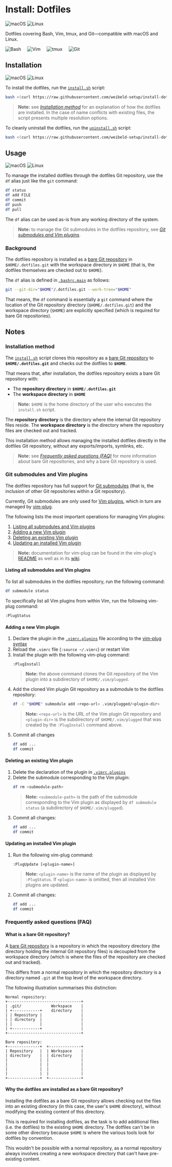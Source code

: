 # Install: Dotfiles

![macOS](https://raw.githubusercontent.com/weibeld-setup/.github/main/badge/macos.svg)
![Linux](https://raw.githubusercontent.com/weibeld-setup/.github/main/badge/linux.svg)

Dotfiles covering Bash, Vim, tmux, and Git—compatible with macOS and Linux.

![Bash](https://github.com/weibeld-setup/.github/blob/main/img/logos/bash-small.png)&nbsp;&nbsp;&nbsp;&nbsp;
![Vim](https://github.com/weibeld-setup/.github/blob/main/img/logos/vim-small.png)&nbsp;&nbsp;&nbsp;&nbsp;
![tmux](https://github.com/weibeld-setup/.github/blob/main/img/logos/tmux-small.png)&nbsp;&nbsp;&nbsp;&nbsp;
![Git](https://github.com/weibeld-setup/.github/blob/main/img/logos/git-small.png)&nbsp;&nbsp;&nbsp;&nbsp;

## Installation

![macOS](https://raw.githubusercontent.com/weibeld-setup/.github/main/badge/macos.svg)
![Linux](https://raw.githubusercontent.com/weibeld-setup/.github/main/badge/linux.svg)

To install the dotfiles, run the [`install.sh`](install.sh) script:

```bash
bash <(curl https://raw.githubusercontent.com/weibeld-setup/install-dotfiles/master/.dotfiles.info/install.sh)
```

> **Note:** see [_Installation method_](#installation-method) for an explanation of how the dotfiles are installed. In the case of name conflicts with existing files, the script presents multiple resolution options.

To cleanly uninstall the dotfiles, run the [`uninstall.sh`](uninstall.sh) script:

```bash
bash <(curl https://raw.githubusercontent.com/weibeld-setup/install-dotfiles/master/.dotfiles.info/uninstall.sh)
```

## Usage

![macOS](https://raw.githubusercontent.com/weibeld-setup/.github/main/badge/macos.svg)
![Linux](https://raw.githubusercontent.com/weibeld-setup/.github/main/badge/linux.svg)

To manage the installed dotfiles through the dotfiles Git repository, use the `df` alias just like the `git` command:

```bash
df status
df add FILE
df commit
df push
df pull
```

The `df` alias can be used as-is from any working directory of the system.

> **Note:** to manage the Git submodules in the dotfiles repository, see [_Git submodules and Vim plugins_](#git-submodules-and-vim-plugins).

### Background

The dotfiles repository is installed as a [bare Git repository](https://git-scm.com/book/en/v2/Git-on-the-Server-Getting-Git-on-a-Server) in `$HOME/.dotfiles.git` with the workspace directory in `$HOME` (that is, the dotfiles themselves are checked out to `$HOME`).

The `df` alias is defined in [`.bashrc.main`](../.bashrc.main) as follows:

```bash
git --git-dir="$HOME"/.dotfiles.git --work-tree="$HOME"
```

That means, the `df` command is essentially a `git` command where the location of the Git repository directory (`$HOME/.dotfiles.git`) and the workspace directory (`$HOME`) are explicitly specified (which is required for bare Git repositories).

## Notes

### Installation method

The [`install.sh`](install.sh) script clones this repository as a [bare Git repository](https://git-scm.com/book/en/v2/Git-on-the-Server-Getting-Git-on-a-Server) to **`$HOME/.dotfiles.git`** and checks out the dotfiles to **`$HOME`**.

That means that, after installation, the dotfiles repository exists a bare Git repository with:

- The **repository directory** in **`$HOME/.dotfiles.git`**
- The **workspace directory** in **`$HOME`**

> **Note:** `$HOME` is the home directory of the user who executes the `install.sh` script.

The **repository directory** is the directory where the internal Git repository files reside. The **workspace directory** is the directory where the repository files are checked out and tracked.

This installation method allows managing the installed dotfiles directly in the dotfiles Git repository, without any exports/imports, symlinks, etc.

> **Note:** see [_Frequently asked questions (FAQ)_](#frequently-asked-questions-faq) for more information about bare Git repositories, and why a bare Git repository is used.

### Git submodules and Vim plugins

The dotfiles repository has full support for [Git submodules](https://git-scm.com/book/en/v2/Git-Tools-Submodules) (that is, the inclusion of other Git repositories within a Git repository).

Currently, Git submodules are only used for [Vim plugins](https://www.vim.org/scripts/), which in turn are managed by [vim-plug](https://github.com/junegunn/vim-plug).

The following lists the most important operations for managing Vim plugins:

1. [Listing all submodules and Vim plugins](#listing-all-submodules-and-vim-plugins)
1. [Adding a new Vim plugin](#adding-a-new-vim-plugin)
1. [Deleting an existing Vim plugin](#deleting-an-existing-vim-plugin)
1. [Updating an installed Vim plugin](#updating-an-installed-vim-plugin)

> **Note:** documentation for vim-plug can be found in the vim-plug's [README](https://github.com/junegunn/vim-plug) as well as in its [wiki](https://github.com/junegunn/vim-plug/wiki).

#### Listing all submodules and Vim plugins

To list all submodules in the dotfiles repository, run the following command:

```bash
df submodule status
```

To specifically list all Vim plugins from within Vim, run the following vim-plug command:

```vim
:PlugStatus
```

#### Adding a new Vim plugin

1. Declare the plugin in the [`.vimrc.plugins`](.vimrc.plugins) file according to the [vim-plug syntax](https://github.com/junegunn/vim-plug/wiki/tutorial#installing-plugins)
1. Reload the `.vimrc` file (`:source ~/.vimrc`) or restart Vim
1. Install the plugin with the following vim-plug command:
   ```vim
   :PlugInstall
   ```
   > **Note:** the above command clones the Git repository of the Vim plugin into a subdirectory of `$HOME/.vim/plugged`.
1. Add the cloned Vim plugin Git repository as a submodule to the dotfiles repository:
   ```bash
   df -C "$HOME" submodule add <repo-url> .vim/plugged/<plugin-dir>
   ```
   > **Note:** `<repo-url>` is the URL of the Vim plugin Git repository and `<plugin-dir>` is the subdirectory of `$HOME/.vim/plugged` that was created by the `:PlugInstall` command above.
1. Commit all changes
   ```bash
   df add ...
   df commit
   ```

#### Deleting an existing Vim plugin

1. Delete the declaration of the plugin in [`.vimrc.plugins`](.vimrc.plugins)
1. Delete the submodule corresponding to the Vim plugin:
   ```bash
   df rm <submodule-path>
   ```
   > **Note:** `<submodule-path>` is the path of the submodule corresponding to the Vim plugin as displayed by `df submodule status` (a subdirectory of `$HOME/.vim/plugged`).
1. Commit all changes:
   ```bash
   df add ...
   df commit
   ```

#### Updating an installed Vim plugin 

1. Run the following vim-plug command:
   ```vim
   :PlugUpdate [<plugin-name>]
   ```
   > **Note:** `<plugin-name>` is the name of the plugin as displayed by `:PlugStatus`. If `<plugin-name>` is omitted, then all installed Vim plugins are updated.
1. Commit all changes:
   ```bash
   df add ...
   df commit
   ```

### Frequently asked questions (FAQ)

#### What is a bare Git repository?

A [bare Git repository](https://git-scm.com/book/en/v2/Git-on-the-Server-Getting-Git-on-a-Server) is a repository in which the repository directory (the directory holding the internal Git repository files) is decoupled from the workspace directory (which is where the files of the repository are checked out and tracked).

This differs from a normal repository in which the repository directory is a directory named `.git` at the top level of the workspace directory.

The following illustration summarises this distinction:

```
Normal repository:
+--------------------------------+
| .git/             Workspace    |
| +------------+    directory    |
| | Repository |                 |
| | directory  |                 |
| |            |                 |
| +------------+                 |
+--------------------------------+

Bare repository:
+--------------+  +--------------+  
| Repository   |  | Workspace    |  
| directory    |  | directory    |  
|              |  |              |  
|              |  |              |
|              |  |              |  
|              |  |              |  
+--------------+  +--------------+  
```

#### Why the dotfiles are installed as a bare Git repository?

Installing the dotfiles as a bare Git repository allows checking out the files into an existing directory (in this case, the user's `$HOME` directory), without modifying the existing content of this directory.

This is required for installing dotfiles, as the task is to add additional files (i.e. the dotfiles) to the existing `$HOME` directory. The dotfiles can't be in some other directory because `$HOME` is where the various tools look for dotfiles by convention.

This wouldn't be possible with a normal repository, as a normal repository always involves creating a new workspace directory that can't have pre-existing content.
